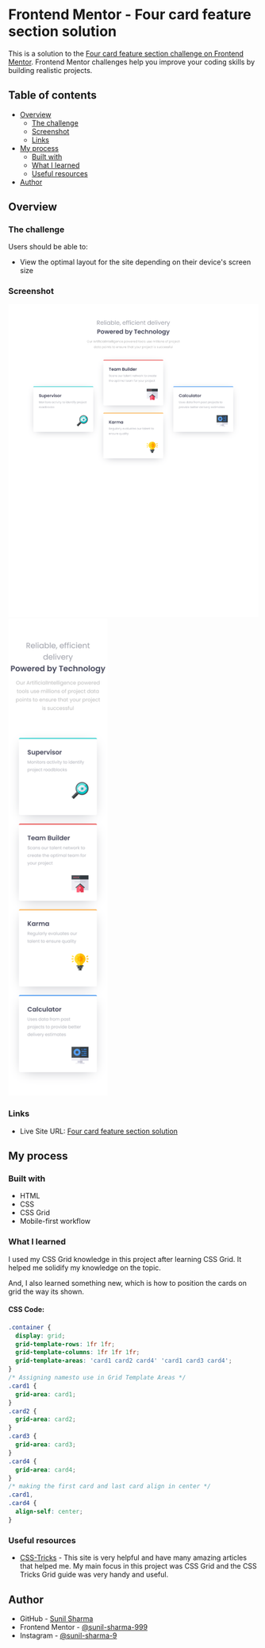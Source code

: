 # Frontend Mentor - Four card feature section solution

This is a solution to the [Four card feature section challenge on Frontend Mentor](https://www.frontendmentor.io/challenges/four-card-feature-section-weK1eFYK). Frontend Mentor challenges help you improve your coding skills by building realistic projects.

## Table of contents

- [Overview](#overview)
  - [The challenge](#the-challenge)
  - [Screenshot](#screenshot)
  - [Links](#links)
- [My process](#my-process)
  - [Built with](#built-with)
  - [What I learned](#what-i-learned)
  - [Useful resources](#useful-resources)
- [Author](#author)

## Overview

### The challenge

Users should be able to:

- View the optimal layout for the site depending on their device's screen size

### Screenshot

![Desktop-Screenshot](./screenshots/screenshot-desktop.png)
<img src="./screenshots/screenshot-mobile.png" alt="Mobile-Screenshot" width="200px">

### Links

- Live Site URL: [Four card feature section solution](https://sunil-sharma-999.github.io/Frontend-Mentor-Four-card-feature-section/)

## My process

### Built with

- HTML
- CSS
- CSS Grid
- Mobile-first workflow

### What I learned

I used my CSS Grid knowledge in this project after learning CSS Grid. It helped me solidify my knowledge on the topic.

And, I also learned something new, which is how to position the cards on grid the way its shown.

#### CSS Code:

```css
.container {
  display: grid;
  grid-template-rows: 1fr 1fr;
  grid-template-columns: 1fr 1fr 1fr;
  grid-template-areas: 'card1 card2 card4' 'card1 card3 card4';
}
/* Assigning namesto use in Grid Template Areas */
.card1 {
  grid-area: card1;
}
.card2 {
  grid-area: card2;
}
.card3 {
  grid-area: card3;
}
.card4 {
  grid-area: card4;
}
/* making the first card and last card align in center */
.card1,
.card4 {
  align-self: center;
}
```

### Useful resources

- [CSS-Tricks](https://css-tricks.com/) - This site is very helpful and have many amazing articles that helped me. My main focus in this project was CSS Grid and the CSS Tricks Grid guide was very handy and useful.

## Author

- GitHub - [Sunil Sharma](https://github.com/sunil-sharma-999/)
- Frontend Mentor - [@sunil-sharma-999](https://www.frontendmentor.io/profile/sunil-sharma-999)
- Instagram - [@sunil-sharma-9](https://www.instagram.com/sunil.sharma.9)
